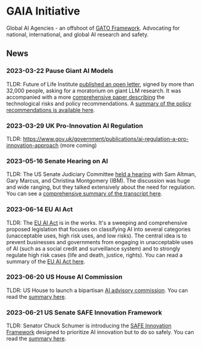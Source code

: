 # GAIA Initiative

Global AI Agencies - an offshoot of [GATO Framework](https://www.gatoframework.org/). Advocating for national, international, and global AI research and safety. 

## News

### 2023-03-22 Pause Giant AI Models

TLDR: Future of Life Institute [published an open letter](https://futureoflife.org/open-letter/pause-giant-ai-experiments/), signed by more than 32,000 people, asking for a moratorium on giant LLM research. It was accompanied with a more [comprehensive paper describing](https://futureoflife.org/wp-content/uploads/2023/04/FLI_Policymaking_In_The_Pause.pdf) the technological risks and policy recommendations. A [summary of the policy recommendations is available here](https://github.com/daveshap/GAIA_Initiative/blob/main/Future%20of%20Life%20Institute%20AI%20Policy%20Recommendations.md).

### 2023-03-29 UK Pro-Innovation AI Regulation

TLDR: https://www.gov.uk/government/publications/ai-regulation-a-pro-innovation-approach (more coming)

### 2023-05-16 Senate Hearing on AI

TLDR: The US Senate Judiciary Committee [held a hearing](https://www.judiciary.senate.gov/committee-activity/hearings/oversight-of-ai-rules-for-artificial-intelligence) with Sam Altman, Gary Marcus, and Christina Montgomery (IBM). The discussion was huge and wide ranging, but they talked extensively about the need for regulation. You can see a [comprehensive summary of the transcript here](https://github.com/daveshap/GAIA_Initiative/blob/main/US%20Senate%20Hearing%20on%20AI%20with%20Sam%20Altman.md).

### 2023-06-14 EU AI Act

TLDR: The [EU AI Act](https://eur-lex.europa.eu/legal-content/EN/TXT/HTML/?uri=CELEX:52021PC0206) is in the works. It's a sweeping and comprehensive proposed legislation that focuses on classifying AI into several categories (unacceptable uses, high risk uses, and low risks). The central idea is to prevent businesses and governments from engaging in unacceptable uses of AI (such as a social credit and surveillance system) and to strongly regulate high risk cases (life and death, justice, rights). You can read a summary of the [EU AI Act here](https://github.com/daveshap/GAIA_Initiative/blob/main/EU%20AI%20Act.md).

### 2023-06-20 US House AI Commission

TLDR: US House to launch a bipartisan [AI advisory commission](https://lieu.house.gov/media-center/press-releases/reps-lieu-buck-eshoo-and-sen-schatz-introduce-bipartisan-bicameral-bill). You can read the [summary here](https://github.com/daveshap/GAIA_Initiative/blob/main/Ted%20Lieu%20National%20AI%20Commaission.md).

### 2023-06-21 US Senate SAFE Innovation Framework

TLDR: Senator Chuck Schumer is introducing the [SAFE Innovation Framework](https://www.csis.org/events/sen-chuck-schumer-launches-safe-innovation-ai-age-csis) designed to prioritize AI innovation but to do so safely. You can read the [summary here](https://github.com/daveshap/GAIA_Initiative/blob/main/Chuck%20Schumer%20SAFE%20Innovation%20Framework.md).
